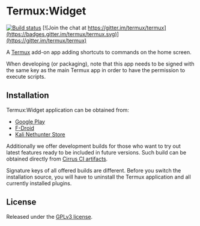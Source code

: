 # Termux:Widget

[![Build status](https://github.com/termux/termux-widget/workflows/Build/badge.svg)](https://github.com/termux/termux-widget/actions)
[![Join the chat at https://gitter.im/termux/termux](https://badges.gitter.im/termux/termux.svg)](https://gitter.im/termux/termux)

A [Termux](https://termux.com) add-on app adding shortcuts to commands on the
home screen.

When developing (or packaging), note that this app needs to be signed with the
same key as the main Termux app in order to have the permission to execute scripts.

## Installation

Termux:Widget application can be obtained from:

- [Google Play](https://play.google.com/store/apps/details?id=com.termux.widget)
- [F-Droid](https://f-droid.org/en/packages/com.termux.widget/)
- [Kali Nethunter Store](https://store.nethunter.com/en/packages/com.termux.widget/)

Additionally we offer development builds for those who want to try out latest
features ready to be included in future versions. Such build can be obtained
directly from [Cirrus CI artifacts](https://api.cirrus-ci.com/v1/artifact/github/termux/termux-widget/debug-build/output/app/build/outputs/apk/debug/app-debug.apk).

Signature keys of all offered builds are different. Before you switch the
installation source, you will have to uninstall the Termux application and
all currently installed plugins.

## License

Released under the [GPLv3 license](https://www.gnu.org/licenses/gpl-3.0.html).
